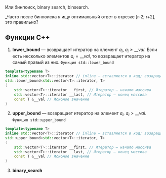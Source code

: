 Или бинпоиск, binary search, binsearch.

_Часто после бинпоиска я ищу оптимальный ответ в отрезке \[r-2; r+2\], это правильно?

## Функции C++
1. __lower_bound__ — возвращает итератор на элемент $a_i$, $a_i \ge \_\_val.$ Если есть несколько элементов $a_i = \_\_val$, то возвращает итератор на самый правый из них.
`Функция std::lower_bound`
```cpp
template<typename T>
inline std::vector<T>::iterator // inline — вставляется в код; возвращает итератор
std::lower_bound<std::vector<T>::iterator, T>
(
	std::vector<T>::iterator __first, // Итератор — начало массива
	std::vector<T>::iterator __last, // Итератор — конец массива
	const T &__val // Искомое значение
)
```

2. __upper_bound__ — возвращает итератор на элемент $a_i$, $a_i > \_\_val$.
`Функция std::upper_bound`
```cpp
template<typename T>
inline std::vector<T>::iterator // inline — вставляется в код; возвращает итератор
std::upper_bound<std::vector<T>::iterator, T>
(
	std::vector<T>::iterator __first, // Итератор — начало массива
	std::vector<T>::iterator __last, // Итератор — конец массива
	const T &__val // Искомое значение
)
```

3. __binary_search__ 